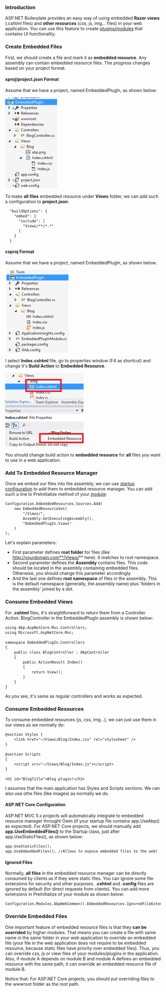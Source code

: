 ### Introduction

ASP.NET Boilerplate provides an easy way of using embedded **Razor
views** (.cshtml files) and **other resources** (css, js, img... files)
in your web application. You can use this feature to create
[plugins/modules](Module-System.md) that contains UI functionality.

### Create Embedded Files

First, we should create a file and mark it as **embedded resource**. Any
assembly can contain embedded resource files. The progress changes based
on your project format.

#### xproj/project.json Format

Assume that we have a project, named EmbeddedPlugIn, as shown below:

<img src="images/embedded-resource-project-xproj.png" alt="Embedded resource sample project" class="img-thumbnail" />

To make **all files** embedded resource under **Views** folder, we can
add such a configuration to **project.json**:

      "buildOptions": {
        "embed": {
          "include": [
            "Views/**/*.*"
          ]
        }
      }

#### csproj Format

Assume that we have a project, named EmbeddedPlugIn, as shown below:

 <img src="images/embedded-resource-project-csproj.png" alt="Embedded resource project structure" class="img-thumbnail" />

I select **Index.cshtml** file, go to properties window (F4 as shortcut)
and change it's **Build Action** to **Embedded Resource**.

<img src="images/embedded-resource-sample-file-csproj.png" alt="Embedding a file into a c# project" class="img-thumbnail" />

You should change build action to **embedded resource** for **all**
files you want to use in a web application.

### Add To Embedded Resource Manager

Once we embed our files into the assembly, we can use [startup
configuration](Startup-Configuration.md) to add them to embedded
resource manager. You can add such a line to PreInitialize method of
your [module](Module-System.md):

    Configuration.EmbeddedResources.Sources.Add(
        new EmbeddedResourceSet(
            "/Views/",
            Assembly.GetExecutingAssembly(),
            "EmbeddedPlugIn.Views"
        )
    );

Let's explain parameters:

-   First parameter defines **root folder** for files (like
    http://yourdomain.com**/Views/** here). It matches to root
    namespace.
-   Second parameter defines the **Assembly** contains files. This code
    should be located in the assembly containing embedded files.
    Otherwise, you should change this parameter accordingly.
-   And the last one defines **root namespace** of files in the
    assembly. This is the default namespace (generally, the assembly
    name) plus 'folders in the assembly' joined by a dot.

### Consume Embedded Views

For **.cshtml** files, it's straightforward to return them from a
Controller Action. BlogController in the EmbeddedPlugIn assembly is
shown below:

    using Abp.AspNetCore.Mvc.Controllers;
    using Microsoft.AspNetCore.Mvc;

    namespace EmbeddedPlugIn.Controllers
    {
        public class BlogController : AbpController
        {
            public ActionResult Index()
            {
                return View();
            }
        }
    }

As you see, it's same as regular controllers and works as expected.

### Consume Embedded Resources

To consume embedded resources (js, css, img...), we can just use them in
our views as we normally do:

    @section Styles {
        <link href="~/Views/Blog/Index.css" rel="stylesheet" />
    }

    @section Scripts
    {
        <script src="~/Views/Blog/Index.js"></script>
    }

    <h2 id="BlogTitle">Blog plugin!</h2>

I assumes that the main application has Styles and Scripts sections. We
can also use othe files (like images) as normally we do.

#### ASP.NET Core Configuration

ASP.NET MVC 5.x projects will automatically integrate to embedded
resource manager throught Owin (if your startup file contains
app.UseAbp() as expected). For ASP.NET Core projects, we should manually
add **app.UseEmbeddedFiles()** to the Startup class, just after
app.UseStaticFiles(), as shown below:

    app.UseStaticFiles();
    app.UseEmbeddedFiles(); //Allows to expose embedded files to the web!

#### Ignored Files

Normally, **all files** in the embedded resource manager can be directly
consumed by clients as if they were static files. You can ignore some
file extensions for security and other purposes. **.cshtml** and
**.config** files are ignored by default (for direct requests from
clients). You can add more extensions in PreInitialize of your module as
shown below:

    Configuration.Modules.AbpWebCommon().EmbeddedResources.IgnoredFileExtensions.Add("exe");

### Override Embedded Files

One important feature of embedded resource files is that they **can be
overrided** by higher modules. That means you can create a file with
same name in the same folder in your web application to override an
embedded file (your file in the web application does not require to be
embedded resource, because static files have priority over embedded
files). Thus, you can override css, js or view files of your
modules/plugins in the application. Also, if module A depends on module
B and module A defines an embedded resource with the same path, it can
override an embedded resource file of module B.

Notice that: For ASP.NET Core projects, you should put overriding files
to the wwwroot folder as the root path.
